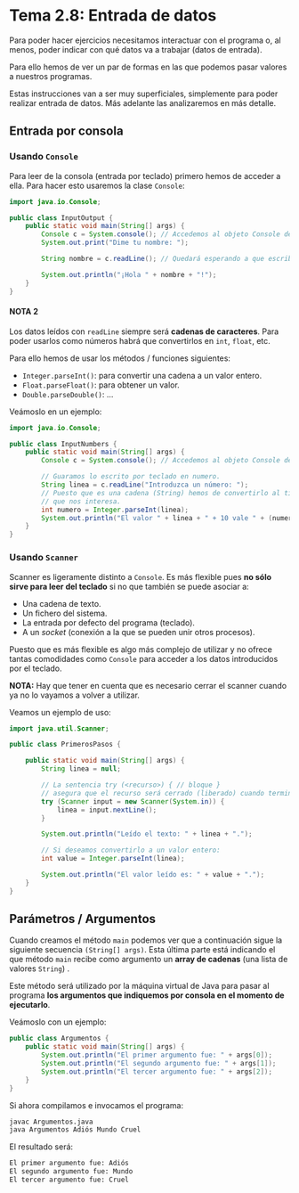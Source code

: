 # Tema 2.8: Entrada de datos

Para poder hacer ejercicios necesitamos interactuar con el programa o, al menos, poder indicar con qué datos va a trabajar (datos de entrada).

Para ello hemos de ver un par de formas en las que podemos pasar valores a nuestros programas.

Estas instrucciones van a ser muy superficiales, simplemente para poder realizar entrada de datos. Más adelante las analizaremos en más detalle.

## Entrada por consola

### Usando `Console`

Para leer de la consola (entrada por teclado) primero hemos de acceder a ella. Para hacer esto usaremos la clase `Console`:

```java
import java.io.Console;

public class InputOutput {
    public static void main(String[] args) {
        Console c = System.console(); // Accedemos al objeto Console del sistema.
        System.out.print("Dime tu nombre: ");

        String nombre = c.readLine(); // Quedará esperando a que escribamos un texto y lo guardará en nombre.

        System.out.println("¡Hola " + nombre + "!");
    }
}
```

#### NOTA 2

Los datos leídos con `readLine` siempre será **cadenas de caracteres**. Para poder usarlos como números habrá que convertirlos en `int`, `float`, etc.

Para ello hemos de usar los métodos / funciones siguientes:

* `Integer.parseInt()`: para convertir una cadena a un valor entero.
* `Float.parseFloat()`: para obtener un valor.
* `Double.parseDouble()`: ...

Veámoslo en un ejemplo:

```java
import java.io.Console;

public class InputNumbers {
    public static void main(String[] args) {
        Console c = System.console(); // Accedemos al objeto Console del sistema.

        // Guaramos lo escrito por teclado en numero.
        String linea = c.readLine("Introduzca un número: "); 
        // Puesto que es una cadena (String) hemos de convertirlo al tipo 
        // que nos interesa.
        int numero = Integer.parseInt(linea);
        System.out.println("El valor " + linea + " + 10 vale " + (numero + 10) + ".");
    }
}
```

### Usando `Scanner`

Scanner es ligeramente distinto a `Console`.  Es más flexible pues **no sólo sirve para leer del teclado** si no que también se puede asociar a:

* Una cadena de texto.
* Un fichero del sistema.
* La entrada por defecto del programa (teclado).
* A un *socket* (conexión a la que se pueden unir otros procesos).

Puesto que es más flexible es algo más complejo de utilizar y no ofrece tantas comodidades como `Console` para acceder a los datos introducidos por el teclado.

**NOTA:** Hay que tener en cuenta que es necesario cerrar el scanner cuando ya no lo vayamos a volver a utilizar.

Veamos un ejemplo de uso:

```java
import java.util.Scanner;

public class PrimerosPasos {

    public static void main(String[] args) {
        String linea = null;

        // La sentencia try (<recurso>) { // bloque }
        // asegura que el recurso será cerrado (liberado) cuando termine el bloque.
        try (Scanner input = new Scanner(System.in)) {
            linea = input.nextLine();
        }

        System.out.println("Leído el texto: " + linea + ".");

        // Si deseamos convertirlo a un valor entero:
        int value = Integer.parseInt(linea);

        System.out.println("El valor leído es: " + value + ".");
    }
}
```

## Parámetros / Argumentos

Cuando creamos el método `main` podemos ver que a continuación sigue la siguiente secuencia `(String[] args)`. Esta última parte está indicando el que método `main` recibe como argumento un **array de cadenas** (una lista de valores `String`) .

Este método será utilizado por la máquina virtual de Java para pasar al programa **los argumentos que indiquemos por consola en el momento de ejecutarlo**.

Veámoslo con un ejemplo:

```java
public class Argumentos {
    public static void main(String[] args) {
        System.out.println("El primer argumento fue: " + args[0]);
        System.out.println("El segundo argumento fue: " + args[1]);
        System.out.println("El tercer argumento fue: " + args[2]);
    }
}
```

Si ahora compilamos e invocamos el programa:

```bash
javac Argumentos.java
java Argumentos Adiós Mundo Cruel
```

El resultado será:

```bash
El primer argumento fue: Adiós
El segundo argumento fue: Mundo
El tercer argumento fue: Cruel
```
